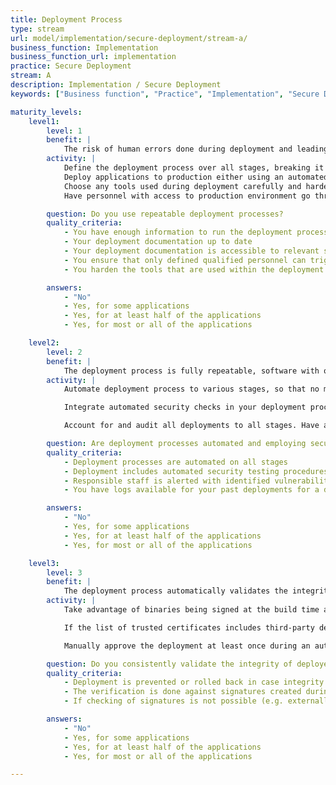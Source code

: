```yaml
---
title: Deployment Process
type: stream
url: model/implementation/secure-deployment/stream-a/
business_function: Implementation
business_function_url: implementation
practice: Secure Deployment
stream: A
description: Implementation / Secure Deployment
keywords: ["Business function", "Practice", "Implementation", "Secure Deployment"]

maturity_levels:
    level1:
        level: 1
        benefit: |
            The risk of human errors done during deployment and leading to security issues is significantly mitigated.
        activity: |
            Define the deployment process over all stages, breaking it down into a set of clear instructions to either be followed by a person or an automated tooling. The deployment process definition should desribe the whole process end-to-end so that it can be consistently followed each time and produce the same result. The definition is stored centrally and accessible to all relevant personnel. Do not store or distribute multiple copies, some of which may become outdated.
            Deploy applications to production either using an automated process, or manually by personnel other than the developers. Ensure that developers do not need direct access to production environment for application deployment.
            Choose any tools used during deployment carefully and harden them appropriately, including ensuring defined availability requirements (possibly leading e.g. to a redundant setup). Given that most of these tools require access to the production environment, their security is extremely critical. Ensure the integrity of the tools themselves and the workflows they follow, and configure access rules to these tools according to the least privilege principle.
            Have personnel with access to production environment go through at least a minimum level of training or certification to ensure their competency in this sensitive environment.

        question: Do you use repeatable deployment processes?
        quality_criteria:
            - You have enough information to run the deployment processes
            - Your deployment documentation up to date
            - Your deployment documentation is accessible to relevant stakeholders
            - You ensure that only defined qualified personnel can trigger a deployment
            - You harden the tools that are used within the deployment process

        answers:
            - "No"
            - Yes, for some applications
            - Yes, for at least half of the applications
            - Yes, for most or all of the applications

    level2:
        level: 2
        benefit: |
            The deployment process is fully repeatable, software with obvious security issues doesn't get deployed to production.
        activity: |
            Automate deployment process to various stages, so that no manual configuration steps are needed and the risk of isolated human errors is eliminated. Ensure and verify (e.g. using hash values) that the development is consistent over all stages. 

            Integrate automated security checks in your deployment process, e.g. using Dynamic Analysis Security Testing (DAST) and vulnerability scanning tools. Log the results from these tests centrally and take any necessary actions. Ensure that in case any defects are detected, relevant personnel is notified automaticaly. In case any issues exceeding predefined criticality are identified, stop or reverse the deployment  either automatically, or introduce a separate manual approval workflow so that this decision is recorded, containing an explanation for the exception. 

            Account for and audit all deployments to all stages. Have a system in place to record each deployment, including information about who conducted it, the software version that was deployed, and any relevant variables specific to the deploy.

        question: Are deployment processes automated and employing security checks?
        quality_criteria:
            - Deployment processes are automated on all stages
            - Deployment includes automated security testing procedures
            - Responsible staff is alerted with identified vulnerabilities
            - You have logs available for your past deployments for a defined period of time

        answers:
            - "No"
            - Yes, for some applications
            - Yes, for at least half of the applications
            - Yes, for most or all of the applications

    level3:
        level: 3
        benefit: |
            The deployment process automatically validates the integrity of all software artifacts.
        activity: |
            Take advantage of binaries being signed at the build time and include automatic verification of the integrity of software being deployed by checking their signatures against trusted certificates. This may include binaries developed and built in-house, as well as third-party artifacts. Do not deploy artifacts if their signatures cannot be verified, including those with invalid or expired certificates.

            If the list of trusted certificates includes third-party developers, check them periodically, and keep them in line with the organisation’s wider governance surrounding trusted third-party suppliers.

            Manually approve the deployment at least once during an automated deployment. Whenever a human check is significantly more accurate than an automated one during the deployment process, go for this option.

        question: Do you consistently validate the integrity of deployed artifacts?
        quality_criteria:
            - Deployment is prevented or rolled back in case integrity breach is detected
            - The verification is done against signatures created during the build time
            - If checking of signatures is not possible (e.g. externally build software), compensating measures are introduced

        answers:
            - "No"
            - Yes, for some applications
            - Yes, for at least half of the applications
            - Yes, for most or all of the applications

---
```

